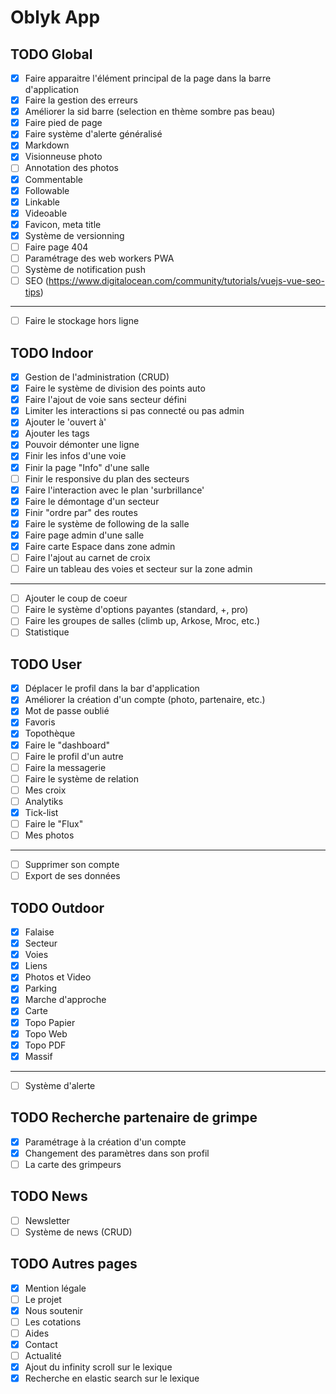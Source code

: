 # Oblyk App

## TODO Global
- [x] Faire apparaitre l'élément principal de la page dans la barre d'application
- [x] Faire la gestion des erreurs
- [x] Améliorer la sid barre (selection en thème sombre pas beau)
- [x] Faire pied de page
- [x] Faire système d'alerte généralisé
- [x] Markdown
- [x] Visionneuse photo
- [ ] Annotation des photos
- [x] Commentable
- [x] Followable
- [x] Linkable
- [x] Videoable
- [x] Favicon, meta title
- [x] Système de versionning
- [ ] Faire page 404
- [ ] Paramétrage des web workers PWA
- [ ] Système de notification push
- [ ] SEO (https://www.digitalocean.com/community/tutorials/vuejs-vue-seo-tips)
___
- [ ] Faire le stockage hors ligne

## TODO Indoor
- [x] Gestion de l'administration (CRUD)
- [x] Faire le système de division des points auto
- [x] Faire l'ajout de voie sans secteur défini
- [x] Limiter les interactions si pas connecté ou pas admin
- [x] Ajouter le 'ouvert à'
- [x] Ajouter les tags
- [x] Pouvoir démonter une ligne
- [x] Finir les infos d'une voie
- [x] Finir la page "Info" d'une salle
- [ ] Finir le responsive du plan des secteurs
- [x] Faire l'interaction avec le plan 'surbrillance'
- [x] Faire le démontage d'un secteur
- [x] Finir "ordre par" des routes
- [x] Faire le système de following de la salle
- [x] Faire page admin d'une salle
- [x] Faire carte Espace dans zone admin
- [ ] Faire l'ajout au carnet de croix
- [ ] Faire un tableau des voies et secteur sur la zone admin
___
- [ ] Ajouter le coup de coeur
- [ ] Faire le système d'options payantes (standard, +, pro)
- [ ] Faire les groupes de salles (climb up, Arkose, Mroc, etc.)
- [ ] Statistique

## TODO User
- [x] Déplacer le profil dans la bar d'application
- [x] Améliorer la création d'un compte (photo, partenaire, etc.)
- [x] Mot de passe oublié
- [x] Favoris
- [x] Topothèque
- [x] Faire le "dashboard"
- [ ] Faire le profil d'un autre
- [ ] Faire la messagerie
- [ ] Faire le système de relation
- [ ] Mes croix
- [ ] Analytiks
- [x] Tick-list
- [ ] Faire le "Flux"
- [ ] Mes photos
---
- [ ] Supprimer son compte 
- [ ] Export de ses données

## TODO Outdoor
- [x] Falaise
- [x] Secteur
- [x] Voies
- [x] Liens
- [x] Photos et Video
- [x] Parking
- [x] Marche d'approche
- [x] Carte
- [x] Topo Papier
- [x] Topo Web
- [x] Topo PDF
- [x] Massif
---
- [ ] Système d'alerte

## TODO Recherche partenaire de grimpe
- [x] Paramétrage à la création d'un compte
- [x] Changement des paramètres dans son profil
- [ ] La carte des grimpeurs

## TODO News
- [ ] Newsletter
- [ ] Système de news (CRUD)

## TODO Autres pages
- [x] Mention légale
- [ ] Le projet
- [x] Nous soutenir
- [ ] Les cotations
- [ ] Aides
- [x] Contact
- [ ] Actualité
- [x] Ajout du infinity scroll sur le lexique
- [x] Recherche en elastic search sur le lexique
